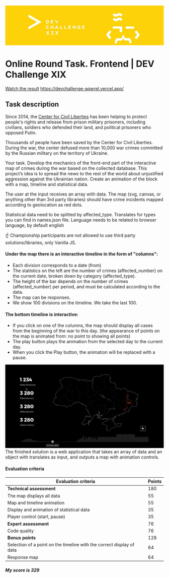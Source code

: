 ![Dev_challenge_cover](https://raw.githubusercontent.com/aqwrel/DevChallangeXIX/main/assets/Dev_challenge_cover.jpg)

# Online Round Task. Frontend | DEV Challenge XIX

[Watch the result](https://devchallenge-aqwrel.vercel.app/)
https://devchallenge-aqwrel.vercel.app/

## Task description

Since 2014, the [Center for Civil Liberties](https://ccl.org.ua/en/about-the-ccl/)  has been helping to protect people's rights and release from prison military prisoners, including civilians, soldiers who defended their land, and political prisoners who opposed Putin.

Thousands of people have been saved by the Center for Civil Liberties. During the war, the center defused more than 10,000 war crimes committed by the Russian military on the territory of Ukraine.

Your task. Develop the mechanics of the front-end part of the interactive map of crimes during the war based on the collected database. This project’s idea is to spread the news to the rest of the world about unjustified aggression against the Ukrainian nation. Create an animation of the block with a map, timeline and statistical data.

The user at the input receives an array with data. The map (svg, canvas, or anything other than 3rd party libraries) should have crime incidents mapped according to geolocation as red dots.

Statistical data need to be splitted by  affected_type. Translates for types you can find in names.json file. Language needs to be related to browser language, by default english 

☝️ Championship participants are not allowed to use third party solutions/libraries, only Vanilla JS.

#### Under the map there is an interactive timeline in the form of "columns":
* Each division corresponds to a date (from)
* The statistics on the left are the number of crimes (affected_number) on the current date, broken down by category (affected_type).
* The height of the bar depends on the number of crimes (affected_number) per period, and must be calculated according to the data.
* The map can be responses.
* We show 100 divisions on the timeline. We take the last 100.

#### The bottom timeline is interactive:

* If you click on one of the columns, the map should display all cases from the beginning of the war to this day. (the appearance of points on the map is animated from: no point to showing all points)
* The play button plays the animation from the selected day to the current day.
* When you click the Play button, the animation will be replaced with a pause.

![map](https://raw.githubusercontent.com/aqwrel/DevChallangeXIX/main/assets/readmeMap.png)
The finished solution is a web application that takes an array of data and an object with translates as input, and outputs a map with animation controls.

#### Evaluation criteria 

|  Evaluation criteria | Points |
|---|---|
|  **Technical assessment** | 180 |
| The map displays all data |  55 |
|  Map and timeline animation |  55 |
|  Display and animation of statistical data |  35 |
|  Player control (start, pause) |  35 |
|  **Expert assessment** |  76 |
|  Code quality |  76 |
|  **Bonus points** |  128 |
|  Selection of a point on the timeline with the correct display of data |  64 |
|  Response map |  64 |

##### My score is 329
